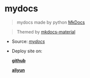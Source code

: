 # mydocs

> mydocs made by python [MkDocs](http://doc.ztloadfield.com:8500/)

> Themed by [mkdocs-material](https://github.com/squidfunk/mkdocs-material)

- Source: [*mydocs*](https://github.com/dick7/mydocs)
- Deploy site on: 

    [**github**](https://dick7.github.io/mydocs/)
    
    [**aliyun**](http://doc.ztloadfield.com:8500)
